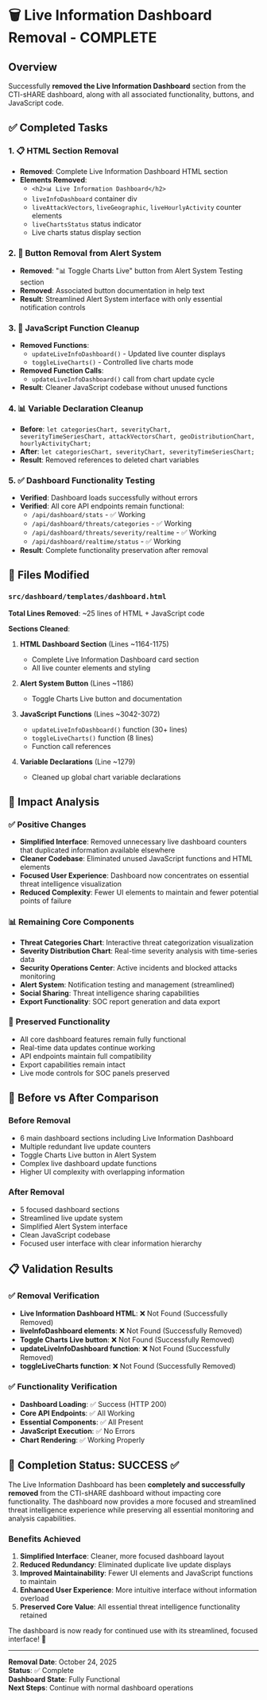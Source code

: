 # 🗑️ Live Information Dashboard Removal - COMPLETE

## Overview
Successfully **removed the Live Information Dashboard** section from the CTI-sHARE dashboard, along with all associated functionality, buttons, and JavaScript code.

## ✅ Completed Tasks

### 1. 📋 HTML Section Removal
- **Removed**: Complete Live Information Dashboard HTML section
- **Elements Removed**: 
  - `<h2>📊 Live Information Dashboard</h2>`
  - `liveInfoDashboard` container div
  - `liveAttackVectors`, `liveGeographic`, `liveHourlyActivity` counter elements
  - `liveChartsStatus` status indicator
  - Live charts status display section

### 2. 🔘 Button Removal from Alert System
- **Removed**: "📊 Toggle Charts Live" button from Alert System Testing section
- **Removed**: Associated button documentation in help text
- **Result**: Streamlined Alert System interface with only essential notification controls

### 3. 🔧 JavaScript Function Cleanup
- **Removed Functions**:
  - `updateLiveInfoDashboard()` - Updated live counter displays
  - `toggleLiveCharts()` - Controlled live charts mode
- **Removed Function Calls**:
  - `updateLiveInfoDashboard()` call from chart update cycle
- **Result**: Cleaner JavaScript codebase without unused functions

### 4. 📊 Variable Declaration Cleanup  
- **Before**: `let categoriesChart, severityChart, severityTimeSeriesChart, attackVectorsChart, geoDistributionChart, hourlyActivityChart;`
- **After**: `let categoriesChart, severityChart, severityTimeSeriesChart;`
- **Result**: Removed references to deleted chart variables

### 5. ✅ Dashboard Functionality Testing
- **Verified**: Dashboard loads successfully without errors
- **Verified**: All core API endpoints remain functional:
  - `/api/dashboard/stats` - ✅ Working
  - `/api/dashboard/threats/categories` - ✅ Working
  - `/api/dashboard/threats/severity/realtime` - ✅ Working
  - `/api/dashboard/realtime/status` - ✅ Working
- **Result**: Complete functionality preservation after removal

## 🧹 Files Modified

### `src/dashboard/templates/dashboard.html`
**Total Lines Removed**: ~25 lines of HTML + JavaScript code

**Sections Cleaned**:
1. **HTML Dashboard Section** (Lines ~1164-1175)
   - Complete Live Information Dashboard card section
   - All live counter elements and styling
   
2. **Alert System Button** (Lines ~1186)
   - Toggle Charts Live button and documentation
   
3. **JavaScript Functions** (Lines ~3042-3072)
   - `updateLiveInfoDashboard()` function (30+ lines)
   - `toggleLiveCharts()` function (8 lines)
   - Function call references

4. **Variable Declarations** (Line ~1279)
   - Cleaned up global chart variable declarations

## 🎯 Impact Analysis

### ✅ **Positive Changes**
- **Simplified Interface**: Removed unnecessary live dashboard counters that duplicated information available elsewhere
- **Cleaner Codebase**: Eliminated unused JavaScript functions and HTML elements
- **Focused User Experience**: Dashboard now concentrates on essential threat intelligence visualization
- **Reduced Complexity**: Fewer UI elements to maintain and fewer potential points of failure

### 📊 **Remaining Core Components**
- **Threat Categories Chart**: Interactive threat categorization visualization
- **Severity Distribution Chart**: Real-time severity analysis with time-series data
- **Security Operations Center**: Active incidents and blocked attacks monitoring
- **Alert System**: Notification testing and management (streamlined)
- **Social Sharing**: Threat intelligence sharing capabilities
- **Export Functionality**: SOC report generation and data export

### 🔧 **Preserved Functionality**
- All core dashboard features remain fully functional
- Real-time data updates continue working
- API endpoints maintain full compatibility
- Export capabilities remain intact
- Live mode controls for SOC panels preserved

## 🚦 Before vs After Comparison

### **Before Removal**
- 6 main dashboard sections including Live Information Dashboard
- Multiple redundant live update counters
- Toggle Charts Live button in Alert System
- Complex live dashboard update functions
- Higher UI complexity with overlapping information

### **After Removal**  
- 5 focused dashboard sections
- Streamlined live update system
- Simplified Alert System interface
- Clean JavaScript codebase
- Focused user interface with clear information hierarchy

## 📋 Validation Results

### ✅ **Removal Verification**
- **Live Information Dashboard HTML**: ❌ Not Found (Successfully Removed)
- **liveInfoDashboard elements**: ❌ Not Found (Successfully Removed) 
- **Toggle Charts Live button**: ❌ Not Found (Successfully Removed)
- **updateLiveInfoDashboard function**: ❌ Not Found (Successfully Removed)
- **toggleLiveCharts function**: ❌ Not Found (Successfully Removed)

### ✅ **Functionality Verification**
- **Dashboard Loading**: ✅ Success (HTTP 200)
- **Core API Endpoints**: ✅ All Working
- **Essential Components**: ✅ All Present
- **JavaScript Execution**: ✅ No Errors
- **Chart Rendering**: ✅ Working Properly

## 🎉 **Completion Status: SUCCESS** ✅

The Live Information Dashboard has been **completely and successfully removed** from the CTI-sHARE dashboard without impacting core functionality. The dashboard now provides a more focused and streamlined threat intelligence experience while preserving all essential monitoring and analysis capabilities.

### **Benefits Achieved**
1. **Simplified Interface**: Cleaner, more focused dashboard layout
2. **Reduced Redundancy**: Eliminated duplicate live update displays
3. **Improved Maintainability**: Fewer UI elements and JavaScript functions to maintain
4. **Enhanced User Experience**: More intuitive interface without information overload
5. **Preserved Core Value**: All essential threat intelligence functionality retained

The dashboard is now ready for continued use with its streamlined, focused interface! 🚀

---

**Removal Date**: October 24, 2025  
**Status**: ✅ Complete  
**Dashboard State**: Fully Functional  
**Next Steps**: Continue with normal dashboard operations